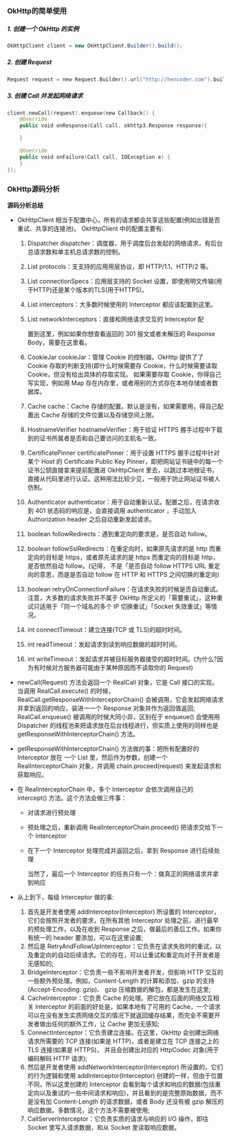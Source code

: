 ### OkHttp的简单使用

##### 1. 创建一个 OkHttp 的实例

```groovy
OkHttpClient client = new OkHttpClient.Builder().build();
```

##### 2. 创建 Request

```kotlin
Request request = new Request.Builder().url("http://hencoder.com").build();
```

##### 3. 创建 Call 并发起网络请求

```kotlin
client.newCall(request).enqueue(new Callback() {
    @Override
    public void onResponse(Call call, okhttp3.Response response){

    }

    @Override
    public void onFailure(Call call, IOException e) {
    }
});
```

###  OkHttp源码分析

**源码分析总结**

- OkHttpClient 相当于配置中⼼，所有的请求都会共享这些配置(例如出错是否重试、共享的连接池)。 OkHttpClient 中的配置主要有:

  1. Dispatcher dispatcher：调度器，⽤于调度后台发起的⽹络请求，有后台总请求数和单主机总请求数的控制。

  2. List<Protocol> protocols：⽀支持的应⽤用层协议，即 HTTP/1.1、HTTP/2 等。

  3. List<ConnectionSpec> connectionSpecs：应⽤层⽀持的 Socket 设置，即使⽤明⽂传输(⽤于HTTP)还是某个版本的TLS(⽤于HTTPS)。

  4. List<Interceptor> interceptors：⼤多数时候使用的 Interceptor 都应该配置到这⾥。

  5. List<Interceptor> networkInterceptors：直接和⽹络请求交互的 Interceptor 配

     置到这⾥，例如如果你想查看返回的 301 报⽂或者未解压的 Response Body，需要在这⾥看。

  6. CookieJar cookieJar：管理 Cookie 的控制器。OkHttp 提供了了 Cookie 存取的判断⽀持(即什么时候需要存 Cookie，什么时候需要读取 Cookie，但没有给出具体的存取实现。 如果需要存取 Cookie，你得⾃己写实现，例如用 Map 存在内存⾥，或者⽤别的方式存在本地存储或者数据库。

  7. Cache cache：Cache 存储的配置。默认是没有，如果需要用，得⾃己配置出 Cache 存储的⽂件位置以及存储空间上限。

  8. HostnameVerifier hostnameVerifier：⽤于验证 HTTPS 握手过程中下载到的证书所属者是否和⾃己要访问的主机名一致。

  9. CertificatePinner certificatePinner：⽤于设置 HTTPS 握⼿过程中针对某个 Host 的 Certificate Public Key Pinner，即把⽹站证书链中的每一个证书公钥直接拿来提前配置进 OkHttpClient 里去，以跳过本地根证书，直接从代码⾥进⾏认证。这种用法⽐较少见，⼀般⽤于防⽌⽹站证书被人仿制。

  10. Authenticator authenticator：⽤于⾃动重新认证。配置之后，在请求收到 401 状态码的响应是，会直接调用 authenticator ，⼿动加入 Authorization header 之后自动重新发起请求。

  11. boolean followRedirects：遇到重定向的要求是，是否自动 follow。

  12. boolean followSslRedirects：在重定向时，如果原先请求的是 http 而重定向的目标是 https，或者原先请求的是 https ⽽重定向的⽬标是 http，是否依然自动 follow。(记得， 不是「是否自动 follow HTTPS URL 重定向的意思，⽽是是否自动 follow 在 HTTP 和 HTTPS 之间切换的重定向)

  13. boolean retryOnConnectionFailure：在请求失败的时候是否自动重试。注意，⼤多数的请求失败并不属于 OkHttp 所定义的「需要重试」，这种重试只适用于「同一个域名的多个 IP 切换重试」「Socket 失效重试」等情况。

  14. int connectTimeout：建立连接(TCP 或 TLS)的超时时间。

  15. int readTimeout：发起请求到读到响应数据的超时时间。

  16. int writeTimeout：发起请求并被目标服务器接受的超时时间。(为什么?因为有时候对方服务器可能由于某种原因⽽不读取你的 Request)

- newCall(Request) ⽅法会返回一个 RealCall 对象，它是 Call 接⼝的实现。当调⽤ RealCall.execute() 的时候， RealCall.getResponseWithInterceptorChain() 会被调用，它会发起⽹络请求并拿到返回的响应，装进⼀一个 Response 对象并作为返回值返回; RealCall.enqueue() 被调用的时候大同小异，区别在于 enqueue() 会使⽤用 Dispatcher 的线程池来把请求放在后台线程进⾏，但实质上使用的同样也是 getResponseWithInterceptorChain() ⽅法。

- getResponseWithInterceptorChain() ⽅法做的事：把所有配置好的 Interceptor 放在 一个 List ⾥，然后作为参数，创建一个 RealInterceptorChain 对象，并调⽤ chain.proceed(request) 来发起请求和获取响应。

- 在 RealInterceptorChain 中，多个 Interceptor 会依次调用⾃己的 intercept() 方法。这个⽅法会做三件事：

  - 对请求进行预处理

  - 预处理之后，重新调⽤ RealInterceptorChain.proceed() 把请求交给下一个 Interceptor

  - 在下一个 Interceptor 处理完成并返回之后，拿到 Response 进行后续处理

    当然了，最后⼀个 Interceptor 的任务只有一个：做真正的网络请求并拿到响应

- 从上到下，每级 Interceptor 做的事:

  1. ⾸先是开发者使用 addInterceptor(Interceptor) 所设置的 Interceptor，它们会按照开发者的要求，在所有其他 Interceptor 处理之前，进⾏最早的预处理工作，以及在收到 Response 之后，做最后的善后工作。如果你有统⼀的 header 要添加，可以在这里设置;
  2. 然后是 RetryAndFollowUpInterceptor：它负责在请求失败时的重试，以及重定向的自动后续请求。它的存在，可以让重试和重定向对于开发者是⽆感知的;
  3. BridgeInterceptor：它负责一些不影响开发者开发，但影响 HTTP 交互的一些额外预处理。例如，Content-Length 的计算和添加、gzip 的⽀持(Accept-Encoding: gzip)、 gzip 压缩数据的解包，都是发⽣在这里;
  4. CacheInterceptor：它负责 Cache 的处理。把它放在后⾯的⽹络交互相关 Interceptor 的前⾯的好处是，如果本地有了可⽤的 Cache，⼀个请求可以在没有发⽣实质⽹络交互的情况下就返回缓存结果，⽽完全不需要开发者做出任何的额外⼯作，让 Cache 更加⽆感知;
  5. ConnectInterceptor：它负责建⽴连接。在这⾥，OkHttp 会创建出⽹络请求所需要的 TCP 连接(如果是 HTTP)，或者是建立在 TCP 连接之上的 TLS 连接(如果是 HTTPS)， 并且会创建出对应的 HttpCodec 对象(⽤于编码解码 HTTP 请求);
  6. 然后是开发者使⽤ addNetworkInterceptor(Interceptor) 所设置的，它们的行为逻辑和使⽤ addInterceptor(Interceptor) 创建的⼀样，但由于位置不同，所以这⾥创建的 Interceptor 会看到每个请求和响应的数据(包括重定向以及重试的⼀些中间请求和响应)，并且看到的是完整原始数据，⽽不是没有加 Content-Length 的请求数据，或者 Body 还没有被 gzip 解压的响应数据。多数情况，这个方法不需要被使用;
  7. CallServerInterceptor：它负责实质的请求与响应的 I/O 操作，即往 Socket 里写入请求数据，和从 Socket ⾥读取响应数据。
